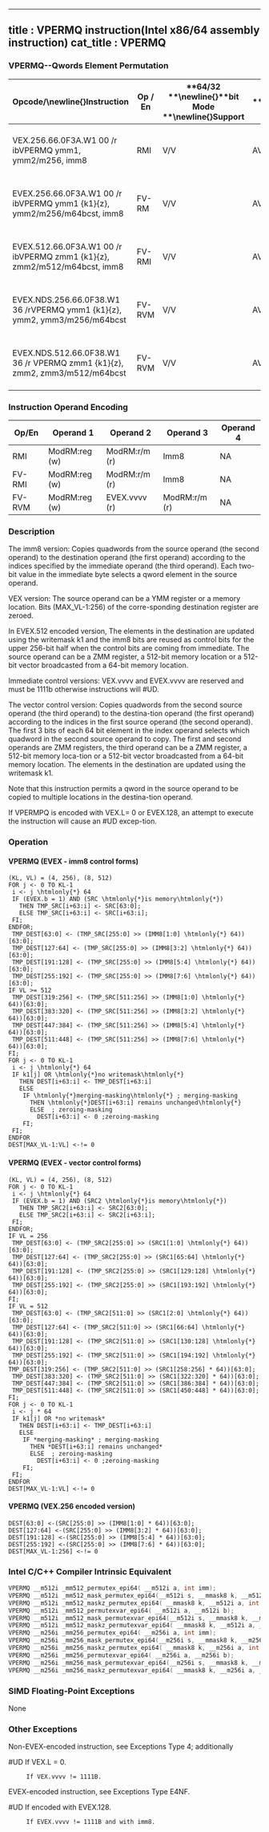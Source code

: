 ----------------------------
title : VPERMQ instruction(Intel x86/64 assembly instruction)
cat_title : VPERMQ
----------------------------
### VPERMQ--Qwords Element Permutation


|**Opcode/**\newline{}**Instruction**|**Op / En**|**64/32 **\newline{}**bit Mode **\newline{}**Support**|**CPUID **\newline{}**Feature **\newline{}**Flag**|**Description**|
|------------------------------------|-----------|------------------------------------------------------|--------------------------------------------------|---------------|
|VEX.256.66.0F3A.W1 00 /r ibVPERMQ ymm1, ymm2/m256, imm8|RMI|V/V|AVX2|Permute qwords in ymm2/m256 using indices in imm8 and store the result in ymm1.|
|EVEX.256.66.0F3A.W1 00 /r ibVPERMQ ymm1 {k1}{z}, ymm2/m256/m64bcst, imm8|FV-RM|V/V|AVX512VLAVX512F|Permute qwords in ymm2/m256/m64bcst using indexes in imm8 and store the result in ymm1.|
|EVEX.512.66.0F3A.W1 00 /r ibVPERMQ zmm1 {k1}{z}, zmm2/m512/m64bcst, imm8|FV-RMI|V/V|AVX512F|Permute qwords in zmm2/m512/m64bcst using indices in imm8 and store the result in zmm1.|
|EVEX.NDS.256.66.0F38.W1 36 /rVPERMQ ymm1 {k1}{z}, ymm2, ymm3/m256/m64bcst|FV-RVM|V/V|AVX512VLAVX512F|Permute qwords in ymm3/m256/m64bcst using indexes in ymm2 and store the result in ymm1.|
|EVEX.NDS.512.66.0F38.W1 36 /r VPERMQ zmm1 {k1}{z}, zmm2, zmm3/m512/m64bcst|FV-RVM|V/V|AVX512F|Permute qwords in zmm3/m512/m64bcst using indices in zmm2 and store the result in zmm1.|
### Instruction Operand Encoding


|Op/En|Operand 1|Operand 2|Operand 3|Operand 4|
|-----|---------|---------|---------|---------|
|RMI|ModRM:reg (w)|ModRM:r/m (r)|Imm8|NA|
|FV-RMI|ModRM:reg (w)|ModRM:r/m (r)|Imm8|NA|
|FV-RVM|ModRM:reg (w)|EVEX.vvvv (r)|ModRM:r/m (r)|NA|
### Description


The imm8 version: Copies quadwords from the source operand (the second operand) to the destination operand (the first operand) according to the indices specified by the immediate operand (the third operand). Each two-bit value in the immediate byte selects a qword element in the source operand. 

VEX version: The source operand can be a YMM register or a memory location. Bits (MAX_VL-1:256) of the corre-sponding destination register are zeroed.

In EVEX.512 encoded version, The elements in the destination are updated using the writemask k1 and the imm8 bits are reused as control bits for the upper 256-bit half when the control bits are coming from immediate. The source operand can be a ZMM register, a 512-bit memory location or a 512-bit vector broadcasted from a 64-bit memory location.

Immediate control versions: VEX.vvvv and EVEX.vvvv are reserved and must be 1111b otherwise instructions will #UD.

The vector control version: Copies quadwords from the second source operand (the third operand) to the destina-tion operand (the first operand) according to the indices in the first source operand (the second operand). The first 3 bits of each 64 bit element in the index operand selects which quadword in the second source operand to copy. The first and second operands are ZMM registers, the third operand can be a ZMM register, a 512-bit memory loca-tion or a 512-bit vector broadcasted from a 64-bit memory location. The elements in the destination are updated using the writemask k1.

Note that this instruction permits a qword in the source operand to be copied to multiple locations in the destina-tion operand. 

If VPERMPQ is encoded with VEX.L= 0 or EVEX.128, an attempt to execute the instruction will cause an #UD excep-tion.


### Operation
#### VPERMQ (EVEX - imm8 control forms)
```info-verb
(KL, VL) = (4, 256), (8, 512)
FOR j  <- 0 TO KL-1
 i  <- j \htmlonly{*} 64
 IF (EVEX.b = 1) AND (SRC \htmlonly{*}is memory\htmlonly{*})
   THEN TMP_SRC[i+63:i] <-  SRC[63:0];
   ELSE TMP_SRC[i+63:i]  <- SRC[i+63:i];
 FI;
ENDFOR;
 TMP_DEST[63:0] <-  (TMP_SRC[255:0] >> (IMM8[1:0] \htmlonly{*} 64))[63:0];
 TMP_DEST[127:64]  <- (TMP_SRC[255:0] >> (IMM8[3:2] \htmlonly{*} 64))[63:0];
 TMP_DEST[191:128] <-  (TMP_SRC[255:0] >> (IMM8[5:4] \htmlonly{*} 64))[63:0];
 TMP_DEST[255:192]  <- (TMP_SRC[255:0] >> (IMM8[7:6] \htmlonly{*} 64))[63:0];
IF VL >= 512
 TMP_DEST[319:256] <-  (TMP_SRC[511:256] >> (IMM8[1:0] \htmlonly{*} 64))[63:0];
 TMP_DEST[383:320]  <- (TMP_SRC[511:256] >> (IMM8[3:2] \htmlonly{*} 64))[63:0];
 TMP_DEST[447:384] <-  (TMP_SRC[511:256] >> (IMM8[5:4] \htmlonly{*} 64))[63:0];
 TMP_DEST[511:448] <-  (TMP_SRC[511:256] >> (IMM8[7:6] \htmlonly{*} 64))[63:0];
FI;
FOR j  <- 0 TO KL-1
 i <-  j \htmlonly{*} 64
 IF k1[j] OR \htmlonly{*}no writemask\htmlonly{*}
   THEN DEST[i+63:i] <-  TMP_DEST[i+63:i]
   ELSE 
    IF \htmlonly{*}merging-masking\htmlonly{*} ; merging-masking
      THEN \htmlonly{*}DEST[i+63:i] remains unchanged\htmlonly{*}
      ELSE  ; zeroing-masking
        DEST[i+63:i]  <- 0 ;zeroing-masking
    FI;
 FI;
ENDFOR
DEST[MAX_VL-1:VL]  <- != 0
```
#### VPERMQ (EVEX - vector control forms)
```info-verb
(KL, VL) = (4, 256), (8, 512)
FOR j  <- 0 TO KL-1
 i <-  j \htmlonly{*} 64
 IF (EVEX.b = 1) AND (SRC2 \htmlonly{*}is memory\htmlonly{*})
   THEN TMP_SRC2[i+63:i] <-  SRC2[63:0];
   ELSE TMP_SRC2[i+63:i] <-  SRC2[i+63:i];
 FI;
ENDFOR;
IF VL = 256
 TMP_DEST[63:0]  <- (TMP_SRC2[255:0] >> (SRC1[1:0] \htmlonly{*} 64))[63:0];
 TMP_DEST[127:64]  <- (TMP_SRC2[255:0] >> (SRC1[65:64] \htmlonly{*} 64))[63:0];
 TMP_DEST[191:128] <-  (TMP_SRC2[255:0] >> (SRC1[129:128] \htmlonly{*} 64))[63:0];
 TMP_DEST[255:192] <-  (TMP_SRC2[255:0] >> (SRC1[193:192] \htmlonly{*} 64))[63:0];
FI;
IF VL = 512
 TMP_DEST[63:0]  <- (TMP_SRC2[511:0] >> (SRC1[2:0] \htmlonly{*} 64))[63:0];
 TMP_DEST[127:64] <-  (TMP_SRC2[511:0] >> (SRC1[66:64] \htmlonly{*} 64))[63:0];
 TMP_DEST[191:128] <-  (TMP_SRC2[511:0] >> (SRC1[130:128] \htmlonly{*} 64))[63:0];
 TMP_DEST[255:192] <-  (TMP_SRC2[511:0] >> (SRC1[194:192] \htmlonly{*} 64))[63:0];
TMP_DEST[319:256]  <- (TMP_SRC2[511:0] >> (SRC1[258:256] * 64))[63:0];
 TMP_DEST[383:320]  <- (TMP_SRC2[511:0] >> (SRC1[322:320] * 64))[63:0];
 TMP_DEST[447:384]  <- (TMP_SRC2[511:0] >> (SRC1[386:384] * 64))[63:0];
 TMP_DEST[511:448] <-  (TMP_SRC2[511:0] >> (SRC1[450:448] * 64))[63:0];
FI;
FOR j  <- 0 TO KL-1
 i <-  j * 64
 IF k1[j] OR *no writemask*
   THEN DEST[i+63:i]  <- TMP_DEST[i+63:i]
   ELSE 
    IF *merging-masking* ; merging-masking
      THEN *DEST[i+63:i] remains unchanged*
      ELSE  ; zeroing-masking
        DEST[i+63:i] <-  0 ;zeroing-masking
    FI;
 FI;
ENDFOR
DEST[MAX_VL-1:VL]  <- != 0
```
#### VPERMQ (VEX.256 encoded version)
```info-verb
DEST[63:0]  <-(SRC[255:0] >> (IMM8[1:0] * 64))[63:0];
DEST[127:64] <- (SRC[255:0] >> (IMM8[3:2] * 64))[63:0];
DEST[191:128] <- (SRC[255:0] >> (IMM8[5:4] * 64))[63:0];
DEST[255:192]  <-(SRC[255:0] >> (IMM8[7:6] * 64))[63:0];
DEST[MAX_VL-1:256]  <- != 0
```

### Intel C/C++ Compiler Intrinsic Equivalent

```cpp
VPERMQ __m512i _mm512_permutex_epi64( __m512i a, int imm);
VPERMQ __m512i _mm512_mask_permutex_epi64(__m512i s, __mmask8 k, __m512i a, int imm);
VPERMQ __m512i _mm512_maskz_permutex_epi64( __mmask8 k, __m512i a, int imm);
VPERMQ __m512i _mm512_permutexvar_epi64( __m512i a, __m512i b);
VPERMQ __m512i _mm512_mask_permutexvar_epi64(__m512i s, __mmask8 k, __m512i a, __m512i b);
VPERMQ __m512i _mm512_maskz_permutexvar_epi64( __mmask8 k, __m512i a, __m512i b);
VPERMQ __m256i _mm256_permutex_epi64( __m256i a, int imm);
VPERMQ __m256i _mm256_mask_permutex_epi64(__m256i s, __mmask8 k, __m256i a, int imm);
VPERMQ __m256i _mm256_maskz_permutex_epi64( __mmask8 k, __m256i a, int imm);
VPERMQ __m256i _mm256_permutexvar_epi64( __m256i a, __m256i b);
VPERMQ __m256i _mm256_mask_permutexvar_epi64(__m256i s, __mmask8 k, __m256i a, __m256i b);
VPERMQ __m256i _mm256_maskz_permutexvar_epi64( __mmask8 k, __m256i a, __m256i b);
```
### SIMD Floating-Point Exceptions


None

### Other Exceptions


Non-EVEX-encoded instruction, see Exceptions Type 4; additionally

#UD If VEX.L = 0.

         If VEX.vvvv != 1111B.

EVEX-encoded instruction, see Exceptions Type E4NF.

#UD If encoded with EVEX.128.

         If EVEX.vvvv != 1111B and with imm8.

